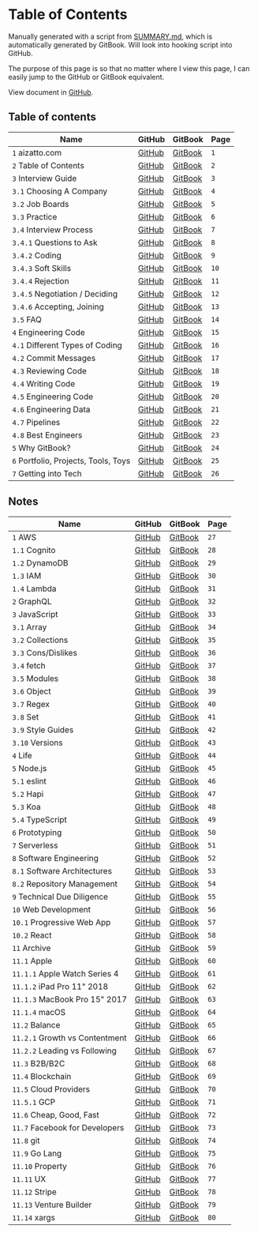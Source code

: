 # Table of Contents

Manually generated with a script from [SUMMARY.md](https://github.com/aizatto/gitbook-public/blob/master/SUMMARY.md), which is automatically generated by GitBook. Will look into hooking script into GitHub.

The purpose of this page is so that no matter where I view this page, I can easily jump to the GitHub or GitBook equivalent.

View document in [GitHub](https://github.com/aizatto/gitbook-public/blob/master/table-of-contents.md).

## Table of contents

| Name                                 | GitHub                                                                                                                | GitBook                                                                                  | Page |
|--------------------------------------|-----------------------------------------------------------------------------------------------------------------------|------------------------------------------------------------------------------------------|------|
| `1` aizatto.com                      | [GitHub](https://github.com/aizatto/gitbook-public/blob/master/README.md)                                             | [GitBook](https://www.aizatto.com/README.md)                                             | `1`  |
| `2` Table of Contents                | [GitHub](https://github.com/aizatto/gitbook-public/blob/master/table-of-contents.md)                                  | [GitBook](https://www.aizatto.com/table-of-contents.md)                                  | `2`  |
| `3` Interview Guide                  | [GitHub](https://github.com/aizatto/gitbook-public/blob/master/interview-guide/README.md)                             | [GitBook](https://www.aizatto.com/interview-guide/README.md)                             | `3`  |
| `3.1` Choosing A Company             | [GitHub](https://github.com/aizatto/gitbook-public/blob/master/interview-guide/choosing-a-company.md)                 | [GitBook](https://www.aizatto.com/interview-guide/choosing-a-company.md)                 | `4`  |
| `3.2` Job Boards                     | [GitHub](https://github.com/aizatto/gitbook-public/blob/master/interview-guide/job-boards.md)                         | [GitBook](https://www.aizatto.com/interview-guide/job-boards.md)                         | `5`  |
| `3.3` Practice                       | [GitHub](https://github.com/aizatto/gitbook-public/blob/master/interview-guide/practice.md)                           | [GitBook](https://www.aizatto.com/interview-guide/practice.md)                           | `6`  |
| `3.4` Interview Process              | [GitHub](https://github.com/aizatto/gitbook-public/blob/master/interview-guide/interview-process/README.md)           | [GitBook](https://www.aizatto.com/interview-guide/interview-process/README.md)           | `7`  |
| `3.4.1` Questions to Ask             | [GitHub](https://github.com/aizatto/gitbook-public/blob/master/interview-guide/interview-process/questions-to-ask.md) | [GitBook](https://www.aizatto.com/interview-guide/interview-process/questions-to-ask.md) | `8`  |
| `3.4.2` Coding                       | [GitHub](https://github.com/aizatto/gitbook-public/blob/master/interview-guide/interview-process/coding.md)           | [GitBook](https://www.aizatto.com/interview-guide/interview-process/coding.md)           | `9`  |
| `3.4.3` Soft Skills                  | [GitHub](https://github.com/aizatto/gitbook-public/blob/master/interview-guide/interview-process/soft-skills.md)      | [GitBook](https://www.aizatto.com/interview-guide/interview-process/soft-skills.md)      | `10` |
| `3.4.4` Rejection                    | [GitHub](https://github.com/aizatto/gitbook-public/blob/master/interview-guide/interview-process/rejection.md)        | [GitBook](https://www.aizatto.com/interview-guide/interview-process/rejection.md)        | `11` |
| `3.4.5` Negotiation / Deciding       | [GitHub](https://github.com/aizatto/gitbook-public/blob/master/interview-guide/interview-process/negotiation.md)      | [GitBook](https://www.aizatto.com/interview-guide/interview-process/negotiation.md)      | `12` |
| `3.4.6` Accepting, Joining           | [GitHub](https://github.com/aizatto/gitbook-public/blob/master/interview-guide/interview-process/accepting.md)        | [GitBook](https://www.aizatto.com/interview-guide/interview-process/accepting.md)        | `13` |
| `3.5` FAQ                            | [GitHub](https://github.com/aizatto/gitbook-public/blob/master/interview-guide/faq.md)                                | [GitBook](https://www.aizatto.com/interview-guide/faq.md)                                | `14` |
| `4` Engineering Code                 | [GitHub](https://github.com/aizatto/gitbook-public/blob/master/engineering-code/README.md)                            | [GitBook](https://www.aizatto.com/engineering-code/README.md)                            | `15` |
| `4.1` Different Types of Coding      | [GitHub](https://github.com/aizatto/gitbook-public/blob/master/engineering-code/different-types-of-coding.md)         | [GitBook](https://www.aizatto.com/engineering-code/different-types-of-coding.md)         | `16` |
| `4.2` Commit Messages                | [GitHub](https://github.com/aizatto/gitbook-public/blob/master/engineering-code/commit-messages.md)                   | [GitBook](https://www.aizatto.com/engineering-code/commit-messages.md)                   | `17` |
| `4.3` Reviewing Code                 | [GitHub](https://github.com/aizatto/gitbook-public/blob/master/engineering-code/reviewing-code.md)                    | [GitBook](https://www.aizatto.com/engineering-code/reviewing-code.md)                    | `18` |
| `4.4` Writing Code                   | [GitHub](https://github.com/aizatto/gitbook-public/blob/master/engineering-code/writing-code.md)                      | [GitBook](https://www.aizatto.com/engineering-code/writing-code.md)                      | `19` |
| `4.5` Engineering Code               | [GitHub](https://github.com/aizatto/gitbook-public/blob/master/engineering-code/engineering-code-1.md)                | [GitBook](https://www.aizatto.com/engineering-code/engineering-code-1.md)                | `20` |
| `4.6` Engineering Data               | [GitHub](https://github.com/aizatto/gitbook-public/blob/master/engineering-code/engineering-data.md)                  | [GitBook](https://www.aizatto.com/engineering-code/engineering-data.md)                  | `21` |
| `4.7` Pipelines                      | [GitHub](https://github.com/aizatto/gitbook-public/blob/master/engineering-code/pipelines.md)                         | [GitBook](https://www.aizatto.com/engineering-code/pipelines.md)                         | `22` |
| `4.8` Best Engineers                 | [GitHub](https://github.com/aizatto/gitbook-public/blob/master/engineering-code/best-engineers.md)                    | [GitBook](https://www.aizatto.com/engineering-code/best-engineers.md)                    | `23` |
| `5` Why GitBook?                     | [GitHub](https://github.com/aizatto/gitbook-public/blob/master/why-gitbook.md)                                        | [GitBook](https://www.aizatto.com/why-gitbook.md)                                        | `24` |
| `6` Portfolio, Projects, Tools, Toys | [GitHub](https://github.com/aizatto/gitbook-public/blob/master/projects-tools-toys.md)                                | [GitBook](https://www.aizatto.com/projects-tools-toys.md)                                | `25` |
| `7` Getting into Tech                | [GitHub](https://github.com/aizatto/gitbook-public/blob/master/getting-into-tech.md)                                  | [GitBook](https://www.aizatto.com/getting-into-tech.md)                                  | `26` |

## Notes

| Name                           | GitHub                                                                                                               | GitBook                                                                                 | Page |
|--------------------------------|----------------------------------------------------------------------------------------------------------------------|-----------------------------------------------------------------------------------------|------|
| `1` AWS                        | [GitHub](https://github.com/aizatto/gitbook-public/blob/master/notes/aws/README.md)                                  | [GitBook](https://www.aizatto.com/notes/aws/README.md)                                  | `27` |
| `1.1` Cognito                  | [GitHub](https://github.com/aizatto/gitbook-public/blob/master/notes/aws/cognito.md)                                 | [GitBook](https://www.aizatto.com/notes/aws/cognito.md)                                 | `28` |
| `1.2` DynamoDB                 | [GitHub](https://github.com/aizatto/gitbook-public/blob/master/notes/aws/dynamodb.md)                                | [GitBook](https://www.aizatto.com/notes/aws/dynamodb.md)                                | `29` |
| `1.3` IAM                      | [GitHub](https://github.com/aizatto/gitbook-public/blob/master/notes/aws/iam.md)                                     | [GitBook](https://www.aizatto.com/notes/aws/iam.md)                                     | `30` |
| `1.4` Lambda                   | [GitHub](https://github.com/aizatto/gitbook-public/blob/master/notes/aws/lambda.md)                                  | [GitBook](https://www.aizatto.com/notes/aws/lambda.md)                                  | `31` |
| `2` GraphQL                    | [GitHub](https://github.com/aizatto/gitbook-public/blob/master/notes/graphql.md)                                     | [GitBook](https://www.aizatto.com/notes/graphql.md)                                     | `32` |
| `3` JavaScript                 | [GitHub](https://github.com/aizatto/gitbook-public/blob/master/notes/javascript/README.md)                           | [GitBook](https://www.aizatto.com/notes/javascript/README.md)                           | `33` |
| `3.1` Array                    | [GitHub](https://github.com/aizatto/gitbook-public/blob/master/notes/javascript/array.md)                            | [GitBook](https://www.aizatto.com/notes/javascript/array.md)                            | `34` |
| `3.2` Collections              | [GitHub](https://github.com/aizatto/gitbook-public/blob/master/notes/javascript/collections.md)                      | [GitBook](https://www.aizatto.com/notes/javascript/collections.md)                      | `35` |
| `3.3` Cons/Dislikes            | [GitHub](https://github.com/aizatto/gitbook-public/blob/master/notes/javascript/cons-dislikes.md)                    | [GitBook](https://www.aizatto.com/notes/javascript/cons-dislikes.md)                    | `36` |
| `3.4` fetch                    | [GitHub](https://github.com/aizatto/gitbook-public/blob/master/notes/javascript/fetch.md)                            | [GitBook](https://www.aizatto.com/notes/javascript/fetch.md)                            | `37` |
| `3.5` Modules                  | [GitHub](https://github.com/aizatto/gitbook-public/blob/master/notes/javascript/modules.md)                          | [GitBook](https://www.aizatto.com/notes/javascript/modules.md)                          | `38` |
| `3.6` Object                   | [GitHub](https://github.com/aizatto/gitbook-public/blob/master/notes/javascript/object.md)                           | [GitBook](https://www.aizatto.com/notes/javascript/object.md)                           | `39` |
| `3.7` Regex                    | [GitHub](https://github.com/aizatto/gitbook-public/blob/master/notes/javascript/regex.md)                            | [GitBook](https://www.aizatto.com/notes/javascript/regex.md)                            | `40` |
| `3.8` Set                      | [GitHub](https://github.com/aizatto/gitbook-public/blob/master/notes/javascript/set.md)                              | [GitBook](https://www.aizatto.com/notes/javascript/set.md)                              | `41` |
| `3.9` Style Guides             | [GitHub](https://github.com/aizatto/gitbook-public/blob/master/notes/javascript/style-guides.md)                     | [GitBook](https://www.aizatto.com/notes/javascript/style-guides.md)                     | `42` |
| `3.10` Versions                | [GitHub](https://github.com/aizatto/gitbook-public/blob/master/notes/javascript/versions.md)                         | [GitBook](https://www.aizatto.com/notes/javascript/versions.md)                         | `43` |
| `4` Life                       | [GitHub](https://github.com/aizatto/gitbook-public/blob/master/notes/success.md)                                     | [GitBook](https://www.aizatto.com/notes/success.md)                                     | `44` |
| `5` Node.js                    | [GitHub](https://github.com/aizatto/gitbook-public/blob/master/notes/node.js/README.md)                              | [GitBook](https://www.aizatto.com/notes/node.js/README.md)                              | `45` |
| `5.1` eslint                   | [GitHub](https://github.com/aizatto/gitbook-public/blob/master/notes/node.js/eslint.md)                              | [GitBook](https://www.aizatto.com/notes/node.js/eslint.md)                              | `46` |
| `5.2` Hapi                     | [GitHub](https://github.com/aizatto/gitbook-public/blob/master/notes/node.js/hapi.md)                                | [GitBook](https://www.aizatto.com/notes/node.js/hapi.md)                                | `47` |
| `5.3` Koa                      | [GitHub](https://github.com/aizatto/gitbook-public/blob/master/notes/node.js/koa.md)                                 | [GitBook](https://www.aizatto.com/notes/node.js/koa.md)                                 | `48` |
| `5.4` TypeScript               | [GitHub](https://github.com/aizatto/gitbook-public/blob/master/notes/node.js/typescript.md)                          | [GitBook](https://www.aizatto.com/notes/node.js/typescript.md)                          | `49` |
| `6` Prototyping                | [GitHub](https://github.com/aizatto/gitbook-public/blob/master/notes/prototyping.md)                                 | [GitBook](https://www.aizatto.com/notes/prototyping.md)                                 | `50` |
| `7` Serverless                 | [GitHub](https://github.com/aizatto/gitbook-public/blob/master/notes/serverless.md)                                  | [GitBook](https://www.aizatto.com/notes/serverless.md)                                  | `51` |
| `8` Software Engineering       | [GitHub](https://github.com/aizatto/gitbook-public/blob/master/notes/software-engineering/README.md)                 | [GitBook](https://www.aizatto.com/notes/software-engineering/README.md)                 | `52` |
| `8.1` Software Architectures   | [GitHub](https://github.com/aizatto/gitbook-public/blob/master/notes/software-engineering/software-architectures.md) | [GitBook](https://www.aizatto.com/notes/software-engineering/software-architectures.md) | `53` |
| `8.2` Repository Management    | [GitHub](https://github.com/aizatto/gitbook-public/blob/master/notes/software-engineering/repository-management.md)  | [GitBook](https://www.aizatto.com/notes/software-engineering/repository-management.md)  | `54` |
| `9` Technical Due Diligence    | [GitHub](https://github.com/aizatto/gitbook-public/blob/master/notes/technical-due-diligence.md)                     | [GitBook](https://www.aizatto.com/notes/technical-due-diligence.md)                     | `55` |
| `10` Web Development           | [GitHub](https://github.com/aizatto/gitbook-public/blob/master/notes/web-development/README.md)                      | [GitBook](https://www.aizatto.com/notes/web-development/README.md)                      | `56` |
| `10.1` Progressive Web App     | [GitHub](https://github.com/aizatto/gitbook-public/blob/master/notes/web-development/progressive-web-app.md)         | [GitBook](https://www.aizatto.com/notes/web-development/progressive-web-app.md)         | `57` |
| `10.2` React                   | [GitHub](https://github.com/aizatto/gitbook-public/blob/master/notes/web-development/react.md)                       | [GitBook](https://www.aizatto.com/notes/web-development/react.md)                       | `58` |
| `11` Archive                   | [GitHub](https://github.com/aizatto/gitbook-public/blob/master/notes/archive/README.md)                              | [GitBook](https://www.aizatto.com/notes/archive/README.md)                              | `59` |
| `11.1` Apple                   | [GitHub](https://github.com/aizatto/gitbook-public/blob/master/notes/archive/apple/README.md)                        | [GitBook](https://www.aizatto.com/notes/archive/apple/README.md)                        | `60` |
| `11.1.1` Apple Watch Series 4  | [GitHub](https://github.com/aizatto/gitbook-public/blob/master/notes/archive/apple/apple-watch.md)                   | [GitBook](https://www.aizatto.com/notes/archive/apple/apple-watch.md)                   | `61` |
| `11.1.2` iPad Pro 11" 2018     | [GitHub](https://github.com/aizatto/gitbook-public/blob/master/notes/archive/apple/ipad-pro.md)                      | [GitBook](https://www.aizatto.com/notes/archive/apple/ipad-pro.md)                      | `62` |
| `11.1.3` MacBook Pro 15" 2017  | [GitHub](https://github.com/aizatto/gitbook-public/blob/master/notes/archive/apple/macbook-pro.md)                   | [GitBook](https://www.aizatto.com/notes/archive/apple/macbook-pro.md)                   | `63` |
| `11.1.4` macOS                 | [GitHub](https://github.com/aizatto/gitbook-public/blob/master/notes/archive/apple/new-mac.md)                       | [GitBook](https://www.aizatto.com/notes/archive/apple/new-mac.md)                       | `64` |
| `11.2` Balance                 | [GitHub](https://github.com/aizatto/gitbook-public/blob/master/notes/archive/balance/README.md)                      | [GitBook](https://www.aizatto.com/notes/archive/balance/README.md)                      | `65` |
| `11.2.1` Growth vs Contentment | [GitHub](https://github.com/aizatto/gitbook-public/blob/master/notes/archive/balance/growth-vs-contentment.md)       | [GitBook](https://www.aizatto.com/notes/archive/balance/growth-vs-contentment.md)       | `66` |
| `11.2.2` Leading vs Following  | [GitHub](https://github.com/aizatto/gitbook-public/blob/master/notes/archive/balance/leading-vs-following.md)        | [GitBook](https://www.aizatto.com/notes/archive/balance/leading-vs-following.md)        | `67` |
| `11.3` B2B/B2C                 | [GitHub](https://github.com/aizatto/gitbook-public/blob/master/notes/archive/b2b-b2c.md)                             | [GitBook](https://www.aizatto.com/notes/archive/b2b-b2c.md)                             | `68` |
| `11.4` Blockchain              | [GitHub](https://github.com/aizatto/gitbook-public/blob/master/notes/archive/blockchain.md)                          | [GitBook](https://www.aizatto.com/notes/archive/blockchain.md)                          | `69` |
| `11.5` Cloud Providers         | [GitHub](https://github.com/aizatto/gitbook-public/blob/master/notes/archive/cloud-providers/README.md)              | [GitBook](https://www.aizatto.com/notes/archive/cloud-providers/README.md)              | `70` |
| `11.5.1` GCP                   | [GitHub](https://github.com/aizatto/gitbook-public/blob/master/notes/archive/cloud-providers/gcp.md)                 | [GitBook](https://www.aizatto.com/notes/archive/cloud-providers/gcp.md)                 | `71` |
| `11.6` Cheap, Good, Fast       | [GitHub](https://github.com/aizatto/gitbook-public/blob/master/notes/archive/cheap-good-fast.md)                     | [GitBook](https://www.aizatto.com/notes/archive/cheap-good-fast.md)                     | `72` |
| `11.7` Facebook for Developers | [GitHub](https://github.com/aizatto/gitbook-public/blob/master/notes/archive/facebook-for-developers.md)             | [GitBook](https://www.aizatto.com/notes/archive/facebook-for-developers.md)             | `73` |
| `11.8` git                     | [GitHub](https://github.com/aizatto/gitbook-public/blob/master/notes/archive/git.md)                                 | [GitBook](https://www.aizatto.com/notes/archive/git.md)                                 | `74` |
| `11.9` Go Lang                 | [GitHub](https://github.com/aizatto/gitbook-public/blob/master/notes/archive/go-lang.md)                             | [GitBook](https://www.aizatto.com/notes/archive/go-lang.md)                             | `75` |
| `11.10` Property               | [GitHub](https://github.com/aizatto/gitbook-public/blob/master/notes/archive/property.md)                            | [GitBook](https://www.aizatto.com/notes/archive/property.md)                            | `76` |
| `11.11` UX                     | [GitHub](https://github.com/aizatto/gitbook-public/blob/master/notes/archive/ux.md)                                  | [GitBook](https://www.aizatto.com/notes/archive/ux.md)                                  | `77` |
| `11.12` Stripe                 | [GitHub](https://github.com/aizatto/gitbook-public/blob/master/notes/archive/stripe.md)                              | [GitBook](https://www.aizatto.com/notes/archive/stripe.md)                              | `78` |
| `11.13` Venture Builder        | [GitHub](https://github.com/aizatto/gitbook-public/blob/master/notes/archive/venture-builder.md)                     | [GitBook](https://www.aizatto.com/notes/archive/venture-builder.md)                     | `79` |
| `11.14` xargs                  | [GitHub](https://github.com/aizatto/gitbook-public/blob/master/notes/archive/xargs.md)                               | [GitBook](https://www.aizatto.com/notes/archive/xargs.md)                               | `80` |

